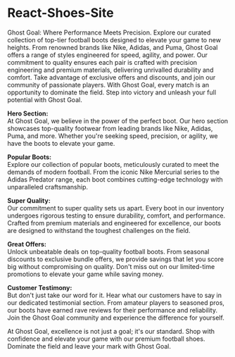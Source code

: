 # React-Shoes-Site
 Ghost Goal: Where Performance Meets Precision. Explore our curated collection of top-tier football boots designed to elevate your game to new heights. From renowned brands like Nike, Adidas, and Puma, Ghost Goal offers a range of styles engineered for speed, agility, and power. Our commitment to quality ensures each pair is crafted with precision engineering and premium materials, delivering unrivalled durability and comfort. Take advantage of exclusive offers and discounts, and join our community of passionate players. With Ghost Goal, every match is an opportunity to dominate the field. Step into victory and unleash your full potential with Ghost Goal.

**Hero Section:**  
At Ghost Goal, we believe in the power of the perfect boot. Our hero section showcases top-quality footwear from leading brands like Nike, Adidas, Puma, and more. Whether you're seeking speed, precision, or agility, we have the boots to elevate your game.

**Popular Boots:**  
Explore our collection of popular boots, meticulously curated to meet the demands of modern football. From the iconic Nike Mercurial series to the Adidas Predator range, each boot combines cutting-edge technology with unparalleled craftsmanship.

**Super Quality:**  
Our commitment to super quality sets us apart. Every boot in our inventory undergoes rigorous testing to ensure durability, comfort, and performance. Crafted from premium materials and engineered for excellence, our boots are designed to withstand the toughest challenges on the field.

**Great Offers:**  
Unlock unbeatable deals on top-quality football boots. From seasonal discounts to exclusive bundle offers, we provide savings that let you score big without compromising on quality. Don't miss out on our limited-time promotions to elevate your game while saving money.

**Customer Testimony:**  
But don't just take our word for it. Hear what our customers have to say in our dedicated testimonial section. From amateur players to seasoned pros, our boots have earned rave reviews for their performance and reliability. Join the Ghost Goal community and experience the difference for yourself.

At Ghost Goal, excellence is not just a goal; it's our standard. Shop with confidence and elevate your game with our premium football shoes. Dominate the field and leave your mark with Ghost Goal.
